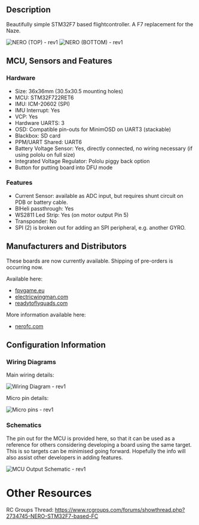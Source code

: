 
## Description

Beautifully simple STM32F7 based flightcontroller. A F7 replacement for the Naze.

![NERO (TOP) - rev1](https://betaflight.com/assets/img/boards/nero/nero-rev1-top.jpg)
![NERO (BOTTOM) - rev1](https://betaflight.com/assets/img/boards/nero/nero-rev1-bottom.jpg)

## MCU, Sensors and Features

### Hardware
  - Size: 36x36mm (30.5x30.5 mounting holes)
  - MCU: STM32F722RET6
  - IMU: ICM-20602 (SPI)
  - IMU Interrupt: Yes
  - VCP: Yes
  - Hardware UARTS: 3
  - OSD: Compatible pin-outs for MinimOSD on UART3 (stackable)
  - Blackbox: SD card
  - PPM/UART Shared: UART6
  - Battery Voltage Sensor: Yes, directly connected, no wiring necessary (if using pololu on full size)
  - Integrated Voltage Regulator: Pololu piggy back option
  - Button for putting board into DFU mode

### Features
  - Current Sensor: available as ADC input, but requires shunt circuit on PDB or battery cable.
  - BlHeli passthrough: Yes
  - WS2811 Led Strip: Yes (on motor output Pin 5)
  - Transponder: No
  - SPI (2) is broken out for adding an SPI peripheral, e.g. another GYRO.

## Manufacturers and Distributors

These boards are now currently available. Shipping of pre-orders is occurring now.

Available here:

 - [fpvgame.eu](https://www.fpvgame.eu/product-page/fc-f7-nero)
 - [electricwingman.com](https://www.electricwingman.com/nero-f7-flight-controller)
 - [readytoflyquads.com](http://www.readytoflyquads.com/nero-f7-flight-controller)

More information available here:
 - [nerofc.com](https://nerofc.com)

## Configuration Information

### Wiring Diagrams

Main wiring details:

![Wiring Diagram - rev1](https://betaflight.com/assets/img/boards/nero/nero-rev1-wiring.png)

Micro pin details:

![Micro pins - rev1](https://betaflight.com/assets/img/boards/nero/nero-rev1-micro-pins.png)

### Schematics

The pin out for the MCU is provided here, so that it can be used as a reference for others considering developing a board using the same target. This is so targets can be minimised going forward. Hopefully the info will also assist other developers in adding features.

![MCU Output Schematic - rev1](https://betaflight.com/assets/img/boards/nero/nero-rev1-mcu-schematic.png)

# Other Resources

RC Groups Thread: https://www.rcgroups.com/forums/showthread.php?2734745-NERO-STM32F7-based-FC
